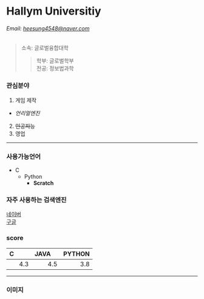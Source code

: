  # Hallym Universitiy
 ###### Email: heesung4548@naver.com
 
 >소속: 글로벌융합대학  
 >>학부: 글로벌학부  
 >>전공: 정보법과학  

### 관심분야
1. 게임 제작
  * *언리얼엔진* 
2. ~~인공지능~~
3. 영업
---
### 사용가능언어
+ C  
  + Python
    + **Scratch**

### 자주 사용하는 검색엔진
[네이버](https://www.naver.com)  
[구글][googlelink]  

[naverlink]:http://www.naver.com  
[googlelink]:http://www.google.com


### score
|C&nbsp;&nbsp;&nbsp;&nbsp;&nbsp;&nbsp;&nbsp;&nbsp;&nbsp;|JAVA&nbsp;&nbsp;&nbsp;&nbsp;|PYTHON|
|---:|---:|---:|
|4.3|4.5|3.8|

---
### 이미지
